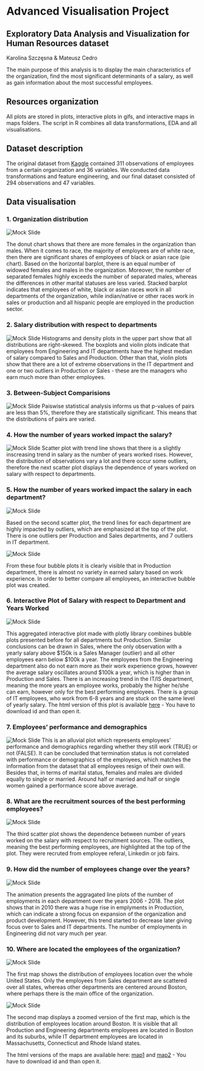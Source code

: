 # Advanced Visualisation Project
## Exploratory Data Analysis and Visualization for Human Resources dataset
Karolina Szczęsna & Mateusz Cedro

The main purpose of this analysis is to display the main characteristics of the organization, find the most significant determinants of a salary, as well as gain information about the most successful employees.

## Resources organization
All plots are stored in plots, interactive plots in gifs, and interactive maps in maps folders. The script in R combines all data transformations, EDA and all visualisations.

## Dataset description
The original dataset from [Kaggle](https://www.kaggle.com/datasets/rhuebner/human-resources-data-set) contained 311 observations of employees from a certain organization and 36 variables. We conducted data transformations and feature engineering, and our final dataset consisted of 294 observations and 47 variables.

## Data visualisation

### 1. Organization distribution
![Mock Slide](https://github.com/mateuszcedro/mateuszcedro/blob/main/Visualisation/s2.png)

The donut chart shows that there are more females in the organization than males. When it comes to race, the majority of employees are of white race, then there are significant shares of employees of black or asian race (pie chart). Based on the horizontal barplot, there is an equal number of widowed females and males in the organization. Moreover, the number of separated females highly exceeds the number of separated males, whereas the differences in other marital statuses are less varied. Stacked barplot indicates that employees of white, black or asian races work in all departments of the organization, while indian/native or other races work in sales or production and all hispanic people are employed in the production sector.

### 2. Salary distribution with respect to departments

![Mock Slide](https://github.com/mateuszcedro/mateuszcedro/blob/main/Visualisation/s3.png)
Histograms and density plots in the upper part show that all distributions are right-skewed. The boxplots and violin plots indicate that employees from Engineering and IT departments have the highest median of salary compared to Sales and Production. Other than that, violin plots show that there are a lot of extreme observations in the IT department and one or two outliers in Production or Sales - these are the managers who earn much more than other employees.

### 3. Between-Subject Comparisions

![Mock Slide](https://github.com/mateuszcedro/mateuszcedro/blob/main/Visualisation/s10.png)
Paiswise statistical analysis informs us that p-values of pairs are less than 5%, therefore they are statistically significant. This means that the distributions of pairs are varied.

### 4. How the number of years worked impact the salary?

![Mock Slide](https://github.com/mateuszcedro/mateuszcedro/blob/main/Visualisation/s7.png)
Scatter plot with trend line shows that there is a slightly inscreasing trend in salary as the number of years worked rises. However, the distribution of observations vary a lot and there occur some outliers, therefore the next scatter plot displays the dependence of years worked on salary with respect to departments.

### 5. How the number of years worked impact the salary in each department?

![Mock Slide](https://github.com/mateuszcedro/mateuszcedro/blob/main/Visualisation/s8.png)

Based on the second scatter plot, the trend lines for each department are highly impacted by outliers, which are emphasized at the top of the plot. There is one outliers per Production and Sales departments, and 7 outliers in IT department.

![Mock Slide](https://github.com/mateuszcedro/mateuszcedro/blob/main/Visualisation/s4.png)

From these four bubble plots it is clearly visible that in Production department, there is almost no variety in earned salary based on work experience. In order to better compare all employees, an interactive bubble plot was created.

### 6. Interactive Plot of Salary with respect to Department and Years Worked

![Mock Slide](https://github.com/mateuszcedro/mateuszcedro/blob/main/Visualisation/S5.gif)

This aggregated interactive plot made with plotly library combines bubble plots presented before for all departments but Production. Similar conclusions can be drawn in Sales, where the only observation with a yearly salary above $150k is a Sales Manager (outlier) and all other employees earn below $100k a year. The employees from the Engineering department also do not earn more as their work experience grows, however the average salary oscillates around $100k a year, which is higher than in Production and Sales. There is an increasing trend in the IT/IS department, meaning the more years an employee works, probably the higher he/she can earn, however only for the best performing employees. There is a group of IT employees, who work from 6-8 years and are stuck on the same level of yearly salary. The html version of this plot is available [here](https://drive.google.com/file/d/1K0MRoyAz230QqygAWnXS6z7GeRkATTiy/view) - You have to download id and than open it.

### 7. Employees’ performance and demographics

![Mock Slide](https://github.com/mateuszcedro/mateuszcedro/blob/main/Visualisation/s6.png)
This is an alluvial plot which represents employees’ performance and demographics regarding whether they still work (TRUE) or not (FALSE). It can be concluded that termination status is not correlated with performance or demographics of the employees, which matches the information from the dataset that all employees resign of their own will. Besides that, in terms of marital status, females and males are divided equally to single or married. Around half or married and half or single women gained a performance score above average.

###  8. What are the recruitment sources of the best performing employees?

![Mock Slide](https://github.com/mateuszcedro/mateuszcedro/blob/main/Visualisation/s9.png)

The third scatter plot shows the dependence between number of years worked on the salary with respect to recruitment sources. The outliers, meaning the best performing employees, are highlighted at the top of the plot. They were recruted from employee referal, Linkedin or job fairs.

### 9. How did the number of employees change over the years?

![Mock Slide](https://github.com/mateuszcedro/mateuszcedro/blob/main/Visualisation/gganim_yearOfHire.gif.png)

The animation presents the aggragated line plots of the number of employments in each department over the years 2006 - 2018. The plot shows that in 2010 there was a huge rise in emplyments in Production, which can indicate a strong focus on expansion of the organization and product development. However, this trend started to decrease later giving focus over to Sales and IT departments. The number of employments in Engineering did not vary much per year.

### 10. Where are located the employees of the organization?

![Mock Slide](https://github.com/mateuszcedro/mateuszcedro/blob/main/Visualisation/map1.gif)

The first map shows the distribution of employees location over the whole United States. Only the employees from Sales department are scattered over all states, whereas other departments are centered around Boston, where perhaps there is the main office of the organization.

![Mock Slide](https://github.com/mateuszcedro/mateuszcedro/blob/main/Visualisation/map2.gif)

The second map displays a zoomed version of the first map, which is the distribution of employees location around Boston. It is visible that all Production and Engineering departments employees are located in Boston and its suburbs, while IT department employees are located in Massachusetts, Connecticut and Rhode Island states.

The html versions of the maps are available here: [map1](https://drive.google.com/file/d/10mpIcW6tOYHRnq4o9kuOqGhGQMxlH5xt/view) and [map2](https://drive.google.com/file/d/1znMUXbNFL1OZCx95ZNdi42MDPbC7HtxU/view) - You have to download id and than open it.
